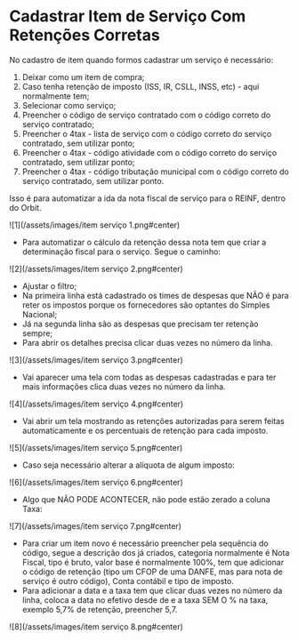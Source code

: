 # Cadastrar Item de Serviço Com Retenções Corretas

No cadastro de item quando formos cadastrar um serviço é necessário:

1. Deixar como um item de compra;
2. Caso tenha retenção de imposto (ISS, IR, CSLL, INSS, etc) - aqui normalmente tem;
3. Selecionar como serviço;
4. Preencher o código de serviço contratado com o código correto do serviço contratado;
5. Preencher o 4tax - lista de serviço com o código correto do serviço contratado, sem utilizar ponto; 
6. Preencher o 4tax - código atividade com o código correto do serviço contratado, sem utilizar ponto;
7. Preencher o 4tax - código tributação municipal com o código correto do serviço contratado, sem utilizar ponto.

Isso é para automatizar a ida da nota fiscal de serviço para o REINF, dentro do Orbit.

![1](/assets/images/item serviço 1.png#center)

- Para automatizar o cálculo da retenção dessa nota tem que criar a determinação fiscal para o serviço. Segue o caminho:

![2](/assets/images/item serviço 2.png#center)

- Ajustar o filtro;
- Na primeira linha está cadastrado os times de despesas que NÃO é para reter os impostos porque os fornecedores são optantes do Simples Nacional;
- Já na segunda linha são as despesas que precisam ter retenção sempre;
- Para abrir os detalhes precisa clicar duas vezes no número da linha.

![3](/assets/images/item serviço 3.png#center)

- Vai aparecer uma tela com todas as despesas cadastradas e para ter mais informações clica duas vezes no número da linha.

![4](/assets/images/item serviço 4.png#center)

- Vai abrir um tela mostrando as retenções autorizadas para serem feitas automaticamente e os percentuais de retenção para cada imposto.

![5](/assets/images/item serviço 5.png#center)

- Caso seja necessário alterar a alíquota de algum imposto:

![6](/assets/images/item serviço 6.png#center)

- Algo que NÃO PODE ACONTECER, não pode estão zerado a coluna Taxa:

![7](/assets/images/item serviço 7.png#center)

- Para criar um item novo é necessário preencher pela sequência do código, segue a descrição dos já criados, categoria normalmente é Nota Fiscal, tipo é bruto, valor base é normalmente 100%, tem que adicionar o código de retenção (tipo um CFOP de uma DANFE, mas para nota de serviço é outro código), Conta contábil e tipo de imposto. 
- Para adicionar a data e a taxa tem que clicar duas vezes no número da linha, coloca a data no efetivo desde de e a taxa SEM O % na taxa, exemplo 5,7% de retenção, preencher 5,7.

![8](/assets/images/item serviço 8.png#center)